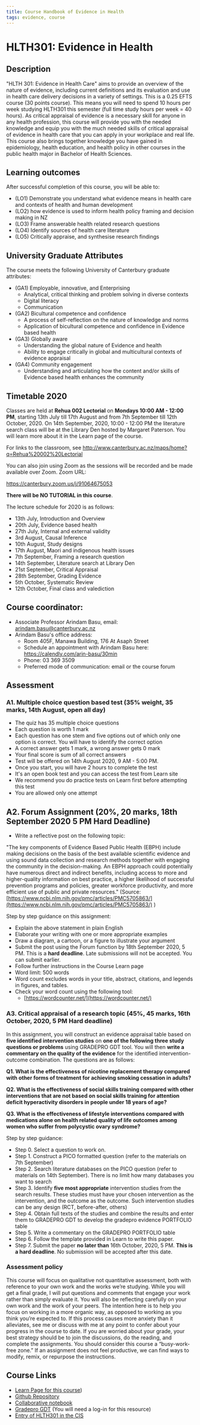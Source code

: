 ```yaml
---
title: Course Handbook of Evidence in Health
tags: evidence, course
---
```

# HLTH301: Evidence in Health

## Description

"HLTH 301: Evidence in Health Care" aims to provide an overview of the nature of evidence, including current definitions and its evaluation and use in health care delivery decisions in a variety of settings. This is a 0.25 EFTS course (30 points course). This means you will need to spend 10 hours per week studying HLTH301 this semester (full time study hours per week = 40 hours). As critical appraisal of evidence is a necessary skill for anyone in any health profession, this course will provide you with the needed knowledge and equip you with the much needed skills of critical appraisal of evidence in health care that you can apply in your workplace and real life. This course also brings together knowledge you have gained in epidemiology, health education, and health policy in other courses in the public health major in Bachelor of Health Sciences. 

## Learning outcomes

After successful completion of this course, you will be able to:

- (LO1) Demonstrate you understand what evidence means in health care and contexts of health and human development
- (LO2) how evidence is used to inform health policy framing and decision making in NZ
- (LO3) Frame answerable health related research questions
- (LO4) Identify sources of health care literature
- (LO5) Critically appraise, and synthesise research findings

## University Graduate Attributes

The course meets the following University of Canterbury graduate attributes:

- (GA1) Employable, innovative, and Enterprising
    - Analytical, critical thinking and problem solving in diverse contexts
    - Digital literacy
    - Communication
- (GA2) Bicultural competence and confidence
    - A process of self-reflection on the nature of knowledge and norms
    - Application of bicultural competence and confidence in Evidence based health
- (GA3) Globally aware
    - Understanding the global nature of Evidence and health
    - Ability to engage critically in global and multicultural contexts of evidence appraisal
- (GA4) Community engagement
    - Understanding and articulating how the content and/or skills of Evidence based health enhances the community

## Timetable 2020

Classes are held at **Rehua 002 Lectorial** on **Mondays 10:00 AM - 12:00 PM**, starting 13th July till 17th August and from 7th September till 12th October, 2020. On 14th September, 2020, 10:00 - 12:00 PM the literature search class will be at the Library Den hosted by Margaret Paterson. You will learn more about it in the Learn page of the course. 

For links to the classroom, see
http://www.canterbury.ac.nz/maps/home?q=Rehua%20002%20Lectorial

You can also join using Zoom as the sessions will be recorded and be made available over Zoom. Zoom URL:

https://canterbury.zoom.us/j/91064675053

**There will be NO TUTORIAL in this course**.

The lecture schedule for 2020 is as follows:

- 13th July, Introduction and Overview
- 20th July, Evidence based health
- 27th July, Internal and external validity
- 3rd August, Causal Inference
- 10th August, Study designs
- 17th August, Maori and indigenous health issues
- 7th September, Framing a research question
- 14th September, Literature search at Library Den
- 21st September, Critical Appraisal
- 28th September, Grading Evidence
- 5th October, Systematic Review
- 12th October, Final class and valediction

## Course coordinator:
- Associate Professor Arindam Basu, email: [arindam.basu@canterbury.ac.nz](mailto:arindam.basu@canterbury.ac.nz)
- Arindam Basu's office address:
    - Room 405F, Manawa Building, 176 At Asaph Street
    - Schedule an appointment with Arindam Basu here: https://calendly.com/arin-basu/30min
    - Phone: 03 369 3509
    - Preferred mode of communication: email or the course forum

## Assessment

### A1. Multiple choice question based test (35% weight, 35 marks, 14th August, open all day)
- The quiz has 35 multiple choice questions 
- Each question is worth 1 mark
- Each question has one stem and five options out of which only one option is correct. You will have to identify the correct option
- A correct answer gets 1 mark, a wrong answer gets 0 mark
- Your final score is sum of all correct answers
- Test will be offered on 14th August 2020, 9 AM - 5:00 PM.
- Once you start, you will have 2 hours to complete the test
- It's an open book test and you can access the test from Learn site
- We recommend you do practice tests on Learn first before attempting this test
- You are allowed only one attempt

## A2. Forum Assignment (20%, 20 marks, 18th September 2020 5 PM Hard Deadline)
- Write a reflective post on the following topic:

"The key components of Evidence Based Public Health (EBPH) include making decisions on the basis of the best available scientific evidence and using sound data collection and research methods together with engaging the community in the decision-making. An EBPH approach could potentially have numerous direct and indirect benefits, including access to more and higher-quality information on best practice, a higher likelihood of successful prevention programs and policies, greater workforce productivity, and more efficient use of public and private resources."
(Source: [https://www.ncbi.nlm.nih.gov/pmc/articles/PMC5705863/](https://www.ncbi.nlm.nih.gov/pmc/articles/PMC5705863/)
)

Step by step guidance on this assignment:

- Explain the above statement in plain English
- Elaborate your writing with one or more appropriate examples 
- Draw a diagram, a cartoon, or a figure to illustrate your argument
- Submit the post using the Forum function by 18th September 2020, 5 PM. This is a **hard deadline**. Late submissions will not be accepted. You can submit earlier.
-  Follow further instructions in the Course Learn page
- Word limit: 500 words
- Word count excludes words in your title, abstract, citations, and legends in figures, and tables.
- Check your word count using the following tool: 
    - [https://wordcounter.net/](https://wordcounter.net/)

### A3. Critical appraisal of a research topic (45%, 45 marks, 16th October, 2020, 5 PM Hard deadline)

In this assignment, you will construct an evidence appraisal table based on **five identified intervention studies** on **one of the following three study questions or problems** using GRADEPRO GDT tool. You will then **write a commentary on the quality of the evidence** for the identified intervention-outcome combination. The questions are as follows:

**Q1. What is the effectiveness of nicotine replacement therapy compared with other forms of treatment for achieving smoking cessation in adults?**

**Q2. What is the effectiveness of social skills training compared with other interventions that are not based on social skills training for attention deficit hyperactivity disorders in people under 18 years of age?**

**Q3. What is the effectiveness of lifestyle interventions compared with medications alone on health related quality of life outcomes among women who suffer from polycystic ovary syndrome?**

Step by step guidance:

- Step 0. Select a question to work on.
- Step 1. Construct a PICO formatted question (refer to the materials on 7th September)
- Step 2. Search literature databases on the PICO question (refer to materials on 14th September). There is no limit how many databases you want to search
- Step 3. Identify **five most appropriate** intervention studies from the search results. These studies must have your chosen intervention as the intervention, and the outcome as the outcome. Such intervention studies can be any design (RCT, before-after, others)
- Step 4. Obtain full texts of the studies and combine the results and enter them to GRADEPRO GDT to develop the gradepro evidence PORTFOLIO table
- Step 5. Write a commentary on the GRADEPRO PORTFOLIO table
- Step 6. Follow the template provided in Learn to write this paper.
- Step 7. Submit the paper **no later than** 16th October, 2020, 5 PM. **This is a hard deadline**. No submission will be accepted after this date.

### Assessment policy
This course will focus on qualitative not quantitative assessment, both with reference to your own work and the works we’re studying. While you will get a final grade, I will put questions and comments that engage your work rather than simply evaluate it. You will also be reflecting carefully on your own work and the work of your peers. The intention here is to help you focus on working in a more organic way, as opposed to working as you think you’re expected to. If this process causes more anxiety than it alleviates, see me or discuss with me at any point to confer about your progress in the course to date. If you are worried about your grade, your best strategy should be to join the discussions, do the reading, and complete the assignments. You should consider this course a “busy-work-free zone.” If an assignment does not feel productive, we can find ways to modify, remix, or repurpose the instructions.
 

## Course Links

- [Learn Page for this course](https://learn.canterbury.ac.nz/course/view.php?id=8766))
- [Github Repository](https://github.com/arinbasu/HLTH301-evidence-based-health)
- [Collaborative notebook](https://hackmd.io/@arinbasu1/BJxfBW1eB)
- [Gradepro GDT](https://gdt.gradepro.org/app/) (You will need a log-in for this resource)
- [Entry of HLTH301 in the CIS](https://www.canterbury.ac.nz/courseinfo/GetCourseDetails.aspx?course=HLTH301&occurrence=20S2(C)&year=2020)




